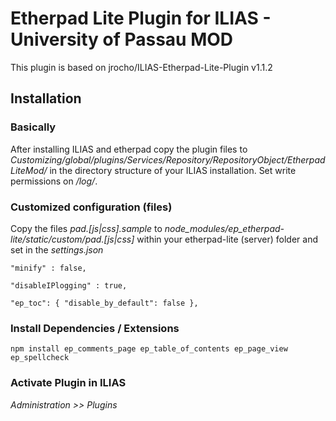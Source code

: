 # Etherpad Lite Plugin for ILIAS - University of Passau MOD
This plugin is based on jrocho/ILIAS-Etherpad-Lite-Plugin v1.1.2



## Installation ##

### Basically ###
After installing ILIAS and etherpad copy the plugin files to *Customizing/global/plugins/Services/Repository/RepositoryObject/EtherpadLiteMod/* in the directory structure of your ILIAS installation. 
Set write permissions on */log/*.

### Customized configuration (files) ###
Copy the files *pad.[js|css].sample* to *node_modules/ep_etherpad-lite/static/custom/pad.[js|css]* within your etherpad-lite (server) folder and set in the *settings.json*

`"minify" : false,`

`"disableIPlogging" : true,`

`"ep_toc": {
	"disable_by_default": false
},`


### Install Dependencies / Extensions ###
`npm install ep_comments_page ep_table_of_contents ep_page_view ep_spellcheck`

### Activate Plugin in ILIAS ###
*Administration >> Plugins*
